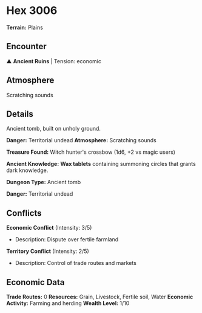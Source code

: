 # Hex 3006

**Terrain:** Plains

## Encounter
▲ **Ancient Ruins** | Tension: economic

## Atmosphere
Scratching sounds

## Details
Ancient tomb, built on unholy ground.

**Danger:** Territorial undead
**Atmosphere:** Scratching sounds

**Treasure Found:** Witch hunter's crossbow (1d6, +2 vs magic users)

**Ancient Knowledge:** **Wax tablets** containing summoning circles that grants dark knowledge.

**Dungeon Type:** Ancient tomb

**Danger:** Territorial undead

## Conflicts
**Economic Conflict** (Intensity: 3/5)
- Description: Dispute over fertile farmland

**Territory Conflict** (Intensity: 2/5)
- Description: Control of trade routes and markets

## Economic Data
**Trade Routes:** 0
**Resources:** Grain, Livestock, Fertile soil, Water
**Economic Activity:** Farming and herding
**Wealth Level:** 1/10

